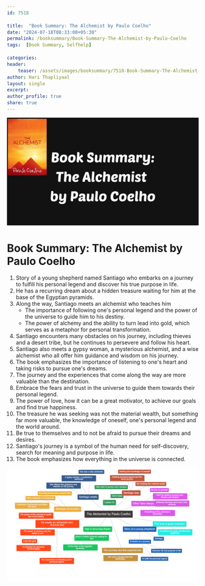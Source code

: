 ```yaml
---    
id: 7518    
  
title:  "Book Summary: The Alchemist by Paulo Coelho"       
date: "2024-07-18T08:33:00+05:30"    
permalink: /booksummary/Book-Summary-The-Alchemist-by-Paulo-Coelho     
tags:  [Book Summary, Selfhelp]     
    
categories:    
header:    
    teaser: /assets/images/booksummary/7518-Book-Summary-The-Alchemist-by-Paulo-Coelho.jpg    
author: Hari Thapliyaal    
layout: single    
excerpt:    
author_profile: true    
share: true    
---    
```

    
![Book Summary: The Alchemist by Paulo Coelho](/assets/images/booksummary/7518-Book-Summary-The-Alchemist-by-Paulo-Coelho.jpg)         
   
# Book Summary: The Alchemist by Paulo Coelho   
   
1. Story of a young shepherd named Santiago who embarks on a journey to fulfill his personal legend and discover his true purpose in life.
2. He has a recurring dream about a hidden treasure waiting for him at the base of the Egyptian pyramids.
3. Along the way, Santiago meets an alchemist who teaches him
	- The importance of following one's personal legend and the power of the universe to guide him to his destiny.
	- The power of alchemy and the ability to turn lead into gold, which serves as a metaphor for personal transformation.
4. Santiago encounters many obstacles on his journey, including thieves and a desert tribe, but he continues to persevere and follow his heart.
5. Santiago also meets a gypsy woman, a mysterious alchemist, and a wise alchemist who all offer him guidance and wisdom on his journey.
6. The book emphasizes the importance of listening to one's heart and taking risks to pursue one's dreams.
7. The journey and the experiences that come along the way are more valuable than the destination.
8. Embrace the fears and trust in the universe to guide them towards their personal legend.
9. The power of love, how it can be a great motivator, to achieve our goals and find true happiness.
10. The treasure he was seeking was not the material wealth, but something far more valuable, the knowledge of oneself, one's personal legend and the world around.
11. Be true to themselves and to not be afraid to pursue their dreams and desires.
12. Santiago's journey is a symbol of the human need for self-discovery, search for meaning and purpose in life.
13. The book emphasizes how everything in the universe is connected.

![Mind Map : The Alchemist by Paulo Coelho](/assets/images/booksummary/7504-The-Alchemist-by-Paulo-Coelho.png)
